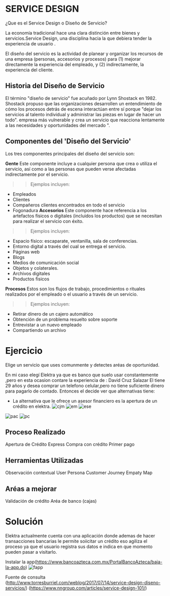 # SERVICE DESIGN
 ¿Que es el Service Design o Diseño de Servicio?

 La economía tradicional hace una clara distinción entre bienes y servicios.Service Design, una disciplina hacia la que debiera tender la experiencia de usuario .
 
 El diseño del servicio es la actividad de planear y organizar los recursos de una empresa (personas, accesorios y procesos) para (1) mejorar directamente la experiencia del empleado, y (2) indirectamente, la experiencia del cliente. 

 ## Historia del Diseño de Servicio


 El término "diseño de servicio" fue acuñado por Lynn Shostack en 1982. Shostack propuso que las organizaciones desarrollen un entendimiento de cómo los procesos detrás de escena interactúan entre sí porque "dejar los servicios al talento individual y administrar las piezas en lugar de hacer un todo". empresa más vulnerable y crea un servicio que reacciona lentamente a las necesidades y oportunidades del mercado ". 

## Componentes del 'Diseño del Servicio'

 Los tres componentes principales del diseño del servicio son:

**Gente** Este componente incluye a cualquier persona que crea o utiliza el servicio, así como a las personas que pueden verse afectadas indirectamente por el servicio. 

>>Ejemplos incluyen: 

- Empleados
- Clientes
- Compañeros clientes encontrados en todo el servicio
- Fogonadura 
**Accesorios** Este componente hace referencia a los artefactos físicos o digitales (incluidos los productos) que se necesitan para realizar el servicio con éxito. 

>>Ejemplos incluyen: 

- Espacio físico: escaparate, ventanilla, sala de conferencias.
- Entorno digital a través del cual se entrega el servicio.
- Páginas web
- Blogs
- Medios de comunicación social
- Objetos y colaterales.
- Archivos digitales
- Productos fisicos

**Procesos** Estos son los flujos de trabajo, procedimientos o rituales realizados por el empleado o el usuario a través de un servicio. 

>>Ejemplos incluyen: 

- Retirar dinero de un cajero automático
- Obtención de un problema resuelto sobre soporte
- Entrevistar a un nuevo empleado 
- Compartiendo un archivo
 
 # Ejercicio

 Elige un servicio que uses comunmente y detectes aréas de oportunidad.

En mi caso elegí Elektra ya que es banco que suelo usar constantemente ,pero en esta ocasion contare la experiencia de :
David  Cruz Salazar
El tiene 29 años  y desea comprar un telefono celular,pero no tiene suficiente dinero para pagarlo  de contado.
Entonces el decide ver que alternativas tiene: 
- La alternativa que le ofrece un asesor financiero es la apertura de un crédito en elektra.
![cjm](imagenes/cjm.jpg)
![em](imagenes/em.jpg)
![ese](imagenes/ese.jpg)

![pac](imagenes/pac.jpg)
![pc](imagenes/pc.jpg)

## Proceso Realizado
Apertura de Crédito Express
Compra con crédito
Primer pago

## Herramientas Utilizadas 
Observación contextual
User Persona 
Customer Journey
Empaty Map

## Aréas a mejorar
Validación de crédito
Aréa de banco (cajas)

# Solución 

Elektra actualmente cuenta con una aplicación donde ademas de hacer transacciones bancarias le permite soiicitar un crédito eso agiliza el proceso ya que el usuario registra sus datos e indica en que momento pueden pasar a visitarlo.

Instalar la app(https://www.bancoazteca.com.mx/PortalBancoAzteca/baja-la-app.do)
![fapp](imagenes/fapp.jpg)

 Fuente de consulta (http://www.torresburriel.com/weblog/2017/07/14/service-design-diseno-servicios/)
 (https://www.nngroup.com/articles/service-design-101/)